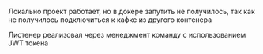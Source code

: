 Локально проект работает, но в докере запутить не получилось, так как не получилось подключиться к кафке из другого контенера

Листенер реализовал через менеджмент команду с использованием JWT токена